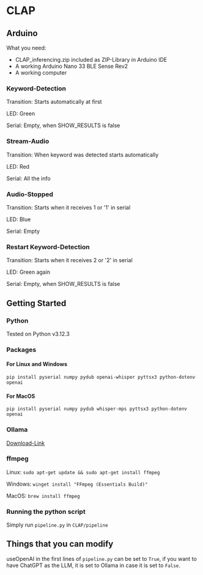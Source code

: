 # CLAP

## Arduino 

What you need: 
- CLAP_inferencing.zip included as ZIP-Library in Arduino IDE
- A working Arduino Nano 33 BLE Sense Rev2
- A working computer

### Keyword-Detection

Transition: Starts automatically at first

LED: Green

Serial: Empty, when SHOW_RESULTS is false

### Stream-Audio

Transition: When keyword was detected starts automatically

LED: Red

Serial: All the info

### Audio-Stopped

Transition: Starts when it receives 1 or '1' in serial

LED: Blue

Serial: Empty

### Restart Keyword-Detection

Transition: Starts when it receives 2 or '2' in serial

LED: Green again

Serial: Empty, when SHOW_RESULTS is false

## Getting Started

### Python

Tested on Python v3.12.3

### Packages

#### For Linux and Windows

```
pip install pyserial numpy pydub openai-whisper pyttsx3 python-dotenv openai
```

#### For MacOS

```
pip install pyserial numpy pydub whisper-mps pyttsx3 python-dotenv openai
```

### Ollama

[Download-Link](https://ollama.com/download)

### ffmpeg

Linux: `sudo apt-get update && sudo apt-get install ffmpeg`

Windows: `winget install "FFmpeg (Essentials Build)"`

MacOS: `brew install ffmpeg`

### Running the python script

Simply run `pipeline.py` in `CLAP/pipeline`

## Things that you can modify

useOpenAI in the first lines of `pipeline.py` can be set to `True`, if you want to have ChatGPT as the LLM, it is set to Ollama in case it is set to `False`.  
